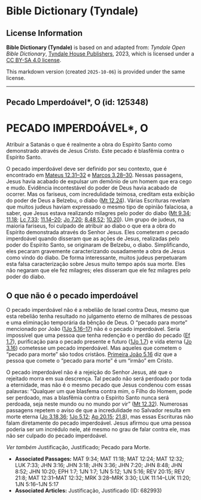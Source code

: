 # Bible Dictionary (Tyndale)

## License Information

**Bible Dictionary (Tyndale)** is based on and adapted from: _Tyndale Open Bible Dictionary_, [Tyndale House Publishers](https://tyndaleopenresources.com/), 2023, which is licensed under a [CC BY-SA 4.0 license](https://creativecommons.org/licenses/by-sa/4.0/legalcode.en).

This markdown version (created `2025-10-06`) is provided under the same license.



--------------------------------

## Pecado Lmperdoável*, O (id: 125348)

PECADO lMPERDOÁVEL\*, O
=======================

Atribuir a Satanás o que é realmente a obra do Espírito Santo como demonstrado através de Jesus Cristo. Este pecado é blasfêmia contra o Espírito Santo.

O pecado imperdoável deve ser definido por seu contexto, que é encontrado em [Mateus 12\.31–32](https://ref.ly/Matt12:31-Matt12:32) e [Marcos 3\.28–30](https://ref.ly/Mark3:28-Mark3:30). Nessas passagens, Jesus havia acabado de expulsar um demônio de um homem que era cego e mudo. Evidência incontestável do poder de Deus havia acabado de ocorrer. Mas os fariseus, com incredulidade teimosa, creditam esta exibição do poder de Deus a Belzebu, o diabo ([Mt 12\.24](https://ref.ly/Matt12:24)). Várias Escrituras revelam que muitos judeus haviam expressado o mesmo tipo de opinião falaciosa, a saber, que Jesus estava realizando milagres pelo poder do diabo ([Mt 9\.34](https://ref.ly/Matt9:34); [11\.18](https://ref.ly/Matt11:18); [Lc 7\.33](https://ref.ly/Luke7:33); [11\.14–20](https://ref.ly/Luke11:14-Luke11:20); [Jo 7\.20](https://ref.ly/John7:20); [8\.48,52](https://ref.ly/John8:48); [10\.20](https://ref.ly/John10:20)). Um grupo de judeus, na maioria fariseus, foi culpado de atribuir ao diabo o que era a obra do Espírito demonstrada através do Senhor Jesus. Eles cometeram *o* pecado imperdoável quando disseram que as ações de Jesus, realizadas pelo poder do Espírito Santo, se originaram de Belzebu, o diabo. Simplificando, eles pecaram gravemente caracterizando ousadamente a obra de Jesus como vindo do diabo. De forma interessante, muitos judeus perpetuaram esta falsa caracterização sobre Jesus muito tempo após sua morte. Eles não negaram que ele fez milagres; eles disseram que ele fez milagres pelo poder do diabo.

O que não é o pecado imperdoável
--------------------------------

O pecado imperdoável não é a rebelião de Israel contra Deus, mesmo que esta rebelião tenha resultado no julgamento eterno de milhares de pessoas e uma eliminação temporária da bênção de Deus. O “pecado para morte” mencionado por João ([1Jo 5\.16–17](https://ref.ly/1John5:16-1John5:17)) não é o pecado imperdoável. Seria impossível que uma pessoa que tenha redenção e o perdão do pecado ([Ef 1\.7](https://ref.ly/Eph1:7)), purificação para o pecado presente e futuro ([1Jo 1\.7](https://ref.ly/1John1:7)) e vida eterna ([Jo 3\.16](https://ref.ly/John3:16)) cometesse um pecado imperdoável. Mas aqueles que cometem o “pecado para morte” são todos cristãos. [Primeira João 5\.16](https://ref.ly/1John5:16) diz que a pessoa que comete o “pecado para morte” é um “irmão” em Cristo.

O pecado imperdoável não é a rejeição do Senhor Jesus, até que o rejeitado morra em sua descrença. Tal pecado não será perdoado por toda a eternidade, mas não é o mesmo pecado que Jesus condenou com essas palavras: “Qualquer um que blasfema contra mim, o Filho do Homem, pode ser perdoado, mas a blasfêmia contra o Espírito Santo nunca será perdoada, seja neste mundo ou no mundo por vir” ([Mt 12\.32](https://ref.ly/Matt12:32)). Numerosas passagens repetem o aviso de que a incredulidade no Salvador resulta em morte eterna ([Jo 3\.18,36](https://ref.ly/John3:18); [1Jo 5\.12](https://ref.ly/1John5:12); [Ap 20\.15](https://ref.ly/Rev20:15); [21\.8](https://ref.ly/Rev21:8)), mas essas Escrituras não falam diretamente do pecado imperdoável. Jesus afirmou que uma pessoa poderia ser um incrédulo nele, até mesmo no grau de falar contra ele, mas não ser culpado do pecado imperdoável.

*Ver também* Justificação, Justificado; Pecado para Morte.

* **Associated Passages:** MAT 9:34; MAT 11:18; MAT 12:24; MAT 12:32; LUK 7:33; JHN 3:16; JHN 3:18; JHN 3:36; JHN 7:20; JHN 8:48; JHN 8:52; JHN 10:20; EPH 1:7; 1JN 1:7; 1JN 5:12; 1JN 5:16; REV 20:15; REV 21:8; MAT 12:31–MAT 12:32; MRK 3:28–MRK 3:30; LUK 11:14–LUK 11:20; 1JN 5:16–1JN 5:17
* **Associated Articles:** Justificação, Justificado (ID: 682993)

